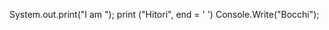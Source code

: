 
System.out.print("I am ");
print ("Hitori", end = ' ')
Console.Write("Bocchi");

<!---
JR-AG/JR-AG is a ✨ special ✨ repository because its `README.md` (this file) appears on your GitHub profile.
You can click the Preview link to take a look at your changes.
--->
